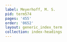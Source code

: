 ```yaml
---
label: Meyerhoff, M. S.
pid: term574
pages: '455'
order: '0652'
layout: generic_index_term
collection: index-headings
---
```

